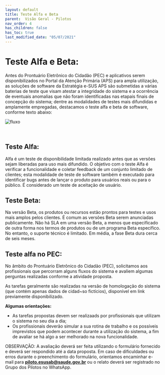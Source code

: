 ```yaml
---
layout: default
title: Teste Alfa e Beta
parent:  Visão Geral - Pilotos
nav_order: 4
has_children: false
has_toc: true
last_modified_date: "05/07/2021"
---
```


# Teste Alfa e Beta:

Antes do Prontuário Eletrônico do Cidadão (PEC) e aplicativos serem disponibilizados no Portal da Atenção Primária (APS) para ampla utilização, as soluções de software da Estratégia e-SUS APS são submetidas a várias baterias de teste que visam atestar a integridade do sistema e a ocorrência de eventuais anomalias que não foram identificadas nas etapais finais de concepção do sistema; dentre as modalidades de testes mais difundidas e amplamente empregadas, destacamos o teste alfa e beta de software, conforme texto abaixo:

![fluxo](./media/releases.PNG)

<br>

## Teste Alfa:

Alfa é um teste de disponibilidade limitada realizado antes que as versões sejam liberadas para uso mais difundido. O objetivo com o teste Alfa é verificar a funcionalidade e coletar feedback de um conjunto limitado de clientes; esta modalidade de teste de software também é executado para identificar bugs antes de lançar o produto para usuários reais ou para o público. É considerado um teste de aceitação de usuário.

## Teste Beta:

Na versão Beta, os produtos ou recursos estão prontos para testes e usos mais amplos pelos clientes. É comum as versões Beta serem anunciadas publicamente. Não há SLA em uma versão Beta, a menos que especificado de outra forma nos termos de produtos ou de um programa Beta específico. No entanto, o suporte técnico é limitado. Em média, a fase Beta dura cerca de seis meses.

## Teste alfa no PEC:

No âmbito do Prontuário Eletrônico do Cidadão (PEC), solicitamos aos profissionais que percorram alguns fluxos do sistema e avaliem algumas perguntas realizadas conforme a atividade proposta.

As tarefas geralmente são realizadas na versão de homologação do sistema (que contém apenas dados de cidad~so fictícios), disponível em link previamente disponibilizado.

**Algumas orientações:**

* As tarefas propostas devem ser realizaads por profissionais que utilizam o sistema no seu dia a dia;
* Os profissionais deverão simular a sua rotina de trabalho e os possíveis imprevistos que podem acontecer durante a utilização do sistema, a fim de avaliar se há algo a ser melhorado na nova funcionalidade.

OBSERVAÇÃO: A avaliação deverá ser feita utilizando o formulário fornecido e deverá ser respondido até a data proposta. Em caso de dificuldades ou erros durante o preenchimento do formulário, orientamos encaminhar e-mail para **piloto.esusab@saude.gov.br** ou o relato deverá ser registrado no Grupo dos Pilotos no WhatsApp.

